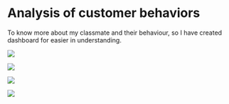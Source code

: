 # Analysis of customer behaviors
To know more about my classmate and their behaviour,
so I have created dashboard for easier in understanding.

![](https://github.com/ayocucu/BADS7105/blob/main/Homework%2001%20%E2%80%93%20Analysis%20of%20customer%20behaviors/HW01-1.PNG)<br />

![](https://github.com/ayocucu/BADS7105/blob/main/Homework%2001%20%E2%80%93%20Analysis%20of%20customer%20behaviors/HW01-2.PNG)<br />

![](https://github.com/ayocucu/BADS7105/blob/main/Homework%2001%20%E2%80%93%20Analysis%20of%20customer%20behaviors/HW01-3.PNG)<br />

![](https://github.com/ayocucu/BADS7105/blob/main/Homework%2001%20%E2%80%93%20Analysis%20of%20customer%20behaviors/HW01-4.PNG)<br />
